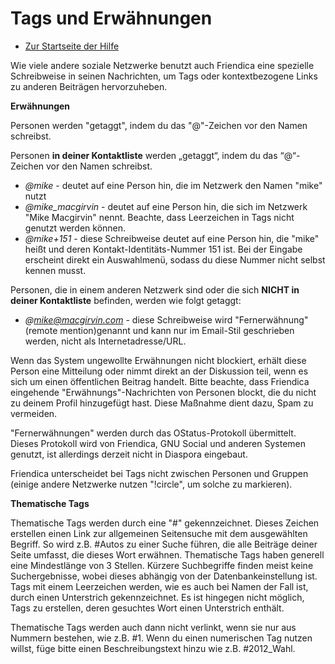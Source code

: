 Tags und Erwähnungen
=================

* [Zur Startseite der Hilfe](help)

Wie viele andere soziale Netzwerke benutzt auch Friendica eine spezielle Schreibweise in seinen Nachrichten, um Tags oder kontextbezogene Links zu anderen Beiträgen hervorzuheben.

**Erwähnungen**

Personen werden "getaggt", indem du das "@"-Zeichen vor den Namen schreibst.

Personen **in deiner Kontaktliste** werden „getaggt“, indem du das “@“-Zeichen vor den Namen schreibst.

* <i>@mike</i> - deutet auf eine Person hin, die im Netzwerk den Namen "mike" nutzt
* <i>@mike_macgirvin</i> - deutet auf eine Person hin, die sich im Netzwerk "Mike Macgirvin" nennt. Beachte, dass Leerzeichen in Tags nicht genutzt werden können.
* <i>@mike+151</i> - diese Schreibweise deutet auf eine Person hin, die "mike" heißt und deren Kontakt-Identitäts-Nummer 151 ist. Bei der Eingabe erscheint direkt ein Auswahlmenü, sodass du diese Nummer nicht selbst kennen musst.

Personen, die in einem anderen Netzwerk sind oder die sich **NICHT in deiner Kontaktliste** befinden, werden wie folgt getaggt:

* <i>@mike@macgirvin.com</i> - diese Schreibweise wird "Fernerwähnung" (remote mention)genannt und kann nur im Email-Stil geschrieben werden, nicht als Internetadresse/URL.


Wenn das System ungewollte Erwähnungen nicht blockiert, erhält diese Person eine Mitteilung oder nimmt direkt an der Diskussion teil, wenn es sich um einen öffentlichen Beitrag handelt.
Bitte beachte, dass Friendica eingehende "Erwähnungs"-Nachrichten von Personen blockt, die du nicht zu deinem Profil hinzugefügt hast.
Diese Maßnahme dient dazu, Spam zu vermeiden.

"Fernerwähnungen" werden durch das OStatus-Protokoll übermittelt.
Dieses Protokoll wird von Friendica, GNU Social und anderen Systemen genutzt, ist allerdings derzeit nicht in Diaspora eingebaut.

Friendica unterscheidet bei Tags nicht zwischen Personen und Gruppen (einige andere Netzwerke nutzen "!circle", um solche zu markieren).


**Thematische Tags**

Thematische Tags werden durch eine "#" gekennzeichnet.
Dieses Zeichen erstellen einen Link zur allgemeinen Seitensuche mit dem ausgewählten Begriff.
So wird z.B. #Autos zu einer Suche führen, die alle Beiträge deiner Seite umfasst, die dieses Wort erwähnen.
Thematische Tags haben generell eine Mindestlänge von 3 Stellen.
Kürzere Suchbegriffe finden meist keine Suchergebnisse, wobei dieses abhängig von der Datenbankeinstellung ist.
Tags mit einem Leerzeichen werden, wie es auch bei Namen der Fall ist, durch einen Unterstrich gekennzeichnet.
Es ist hingegen nicht möglich, Tags zu erstellen, deren gesuchtes Wort einen Unterstrich enthält.

Thematische Tags werden auch dann nicht verlinkt, wenn sie nur aus Nummern bestehen, wie z.B. #1. Wenn du einen numerischen Tag nutzen willst, füge bitte einen Beschreibungstext hinzu wie z.B. #2012_Wahl.

